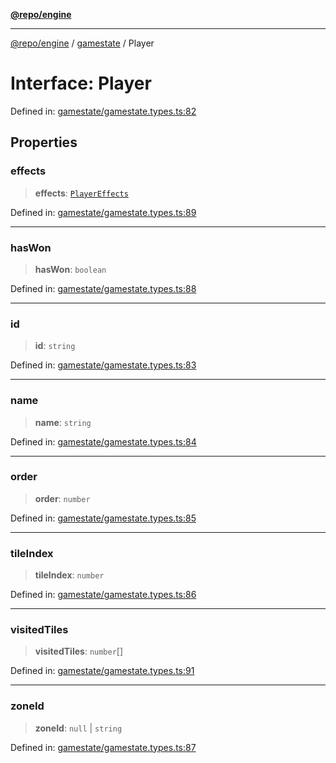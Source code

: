 [**@repo/engine**](../../README.md)

***

[@repo/engine](../../modules.md) / [gamestate](../README.md) / Player

# Interface: Player

Defined in: [gamestate/gamestate.types.ts:82](https://github.com/alexqguo/drinking-board-game-v3/blob/423d7f07a24c1ecc390d54885c4978f1235ed349/packages/engine/src/gamestate/gamestate.types.ts#L82)

## Properties

### effects

> **effects**: [`PlayerEffects`](PlayerEffects.md)

Defined in: [gamestate/gamestate.types.ts:89](https://github.com/alexqguo/drinking-board-game-v3/blob/423d7f07a24c1ecc390d54885c4978f1235ed349/packages/engine/src/gamestate/gamestate.types.ts#L89)

***

### hasWon

> **hasWon**: `boolean`

Defined in: [gamestate/gamestate.types.ts:88](https://github.com/alexqguo/drinking-board-game-v3/blob/423d7f07a24c1ecc390d54885c4978f1235ed349/packages/engine/src/gamestate/gamestate.types.ts#L88)

***

### id

> **id**: `string`

Defined in: [gamestate/gamestate.types.ts:83](https://github.com/alexqguo/drinking-board-game-v3/blob/423d7f07a24c1ecc390d54885c4978f1235ed349/packages/engine/src/gamestate/gamestate.types.ts#L83)

***

### name

> **name**: `string`

Defined in: [gamestate/gamestate.types.ts:84](https://github.com/alexqguo/drinking-board-game-v3/blob/423d7f07a24c1ecc390d54885c4978f1235ed349/packages/engine/src/gamestate/gamestate.types.ts#L84)

***

### order

> **order**: `number`

Defined in: [gamestate/gamestate.types.ts:85](https://github.com/alexqguo/drinking-board-game-v3/blob/423d7f07a24c1ecc390d54885c4978f1235ed349/packages/engine/src/gamestate/gamestate.types.ts#L85)

***

### tileIndex

> **tileIndex**: `number`

Defined in: [gamestate/gamestate.types.ts:86](https://github.com/alexqguo/drinking-board-game-v3/blob/423d7f07a24c1ecc390d54885c4978f1235ed349/packages/engine/src/gamestate/gamestate.types.ts#L86)

***

### visitedTiles

> **visitedTiles**: `number`[]

Defined in: [gamestate/gamestate.types.ts:91](https://github.com/alexqguo/drinking-board-game-v3/blob/423d7f07a24c1ecc390d54885c4978f1235ed349/packages/engine/src/gamestate/gamestate.types.ts#L91)

***

### zoneId

> **zoneId**: `null` \| `string`

Defined in: [gamestate/gamestate.types.ts:87](https://github.com/alexqguo/drinking-board-game-v3/blob/423d7f07a24c1ecc390d54885c4978f1235ed349/packages/engine/src/gamestate/gamestate.types.ts#L87)
